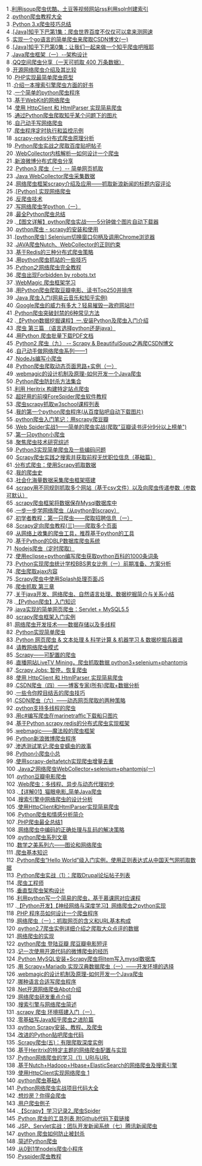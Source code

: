 1 .[利用jsoup爬虫优酷、土豆等视频网站rss利用solr创建索引](http://blog.csdn.net/u010719640/article/details/17136673?locationNum=13&fps=1)  
2 .[python爬虫教程大全](http://blog.csdn.net/gzh0222/article/details/12647723?locationNum=9&fps=1)  
3 .[Python 3.x爬虫技巧总结](http://blog.csdn.net/wangtaoking1/article/details/18308635?locationNum=2&fps=1)  
4 .[[Java]知乎下巴第1集：爬虫世界百度不仅仅可以拿来测网速](http://blog.csdn.net/wxg694175346/article/details/17594303?locationNum=8&fps=1)  
5 .[实现一个go语言的简单爬虫来爬取CSDN博文(一)](http://blog.csdn.net/tyBaoErGe/article/details/50375802?locationNum=4&fps=1)  
6 .[[Java]知乎下巴第0集：让我们一起来做一个知乎爬虫吧哦耶](http://blog.csdn.net/wxg694175346/article/details/17538809?locationNum=13&fps=1)  
7 .[Java爬虫框架（一）--架构设计](http://blog.csdn.net/zdnlp/article/details/7900882?locationNum=7&fps=1)  
8 .[QQ空间爬虫分享（一天可抓取 400 万条数据）](http://blog.csdn.net/Bone_ACE/article/details/50771839?locationNum=9&fps=1)  
9 .[开源网络爬虫介绍及其比较](http://blog.csdn.net/jationxiaozi/article/details/5996032?locationNum=6&fps=1)  
10 .[PHP实现最简单爬虫原型](http://blog.csdn.net/bookmoth/article/details/3916538?locationNum=9&fps=1)  
11 .[介绍一本搜索引擎爬虫方面的好书](http://blog.csdn.net/Java2King/article/details/5718476?locationNum=11&fps=1)  
12 .[一个简单的python爬虫程序](http://blog.csdn.net/jj12345jj198999/article/details/8656992?locationNum=9&fps=1)  
13 .[基于WebKit的网络爬虫](http://blog.csdn.net/talking12391239/article/details/12966813?locationNum=10&fps=1)  
14 .[使用 HttpClient 和 HtmlParser 实现简易爬虫](http://blog.csdn.net/Dancen/article/details/7570911?locationNum=15&fps=1)  
15 .[通过Python爬虫爬取知乎某个问题下的图片](http://blog.csdn.net/Enter_/article/details/51873259?locationNum=13&fps=1)  
16 .[自己动手写网络爬虫](http://blog.csdn.net/denniswlin/article/details/7002834?locationNum=14&fps=1)  
17 .[爬虫程序定时执行和监控示例](http://blog.csdn.net/u011204847/article/details/51333928?locationNum=1&fps=1)  
18 .[scrapy-redis分布式爬虫原理分析](http://blog.csdn.net/zzk1995/article/details/51786558?locationNum=5&fps=1)  
19 .[Python爬虫实战之爬取百度贴吧帖子](http://blog.csdn.net/tzs_1041218129/article/details/52687576?locationNum=7&fps=1)  
20 .[WebCollector内核解析—如何设计一个爬虫](http://blog.csdn.net/AJAXHu/article/details/39610001?locationNum=15&fps=1)  
21 .[新浪微博分布式爬虫分享](http://blog.csdn.net/Bone_ACE/article/details/50904718?locationNum=2&fps=1)  
22 .[Python3 爬虫（一）--  简单网页抓取](http://blog.csdn.net/fly_yr/article/details/51525435?locationNum=7&fps=1)  
23 .[Java WebCollector爬虫采集数据](http://blog.csdn.net/earbao/article/details/48678281?locationNum=7&fps=1)  
24 .[网络爬虫框架scrapy介绍及应用——抓取新浪新闻的标题内容评论](http://blog.csdn.net/gugugujiawei/article/details/42968745?locationNum=5&fps=1)  
25 .[[Python] 实现网络爬虫](http://blog.csdn.net/u010415792/article/details/8916557?locationNum=5&fps=1)  
26 .[反爬虫技术](http://blog.csdn.net/cleverbegin/article/details/37960425?locationNum=15&fps=1)  
27 .[写网络爬虫学python（一）](http://blog.csdn.net/axiaochong/article/details/9417935?locationNum=12&fps=1)  
28 .[最全Python爬虫总结](http://blog.csdn.net/JavaChaoCo/article/details/51398075?locationNum=8&fps=1)  
29 .[【图文详解】python爬虫实战——5分钟做个图片自动下载器](http://blog.csdn.net/hk2291976/article/details/51188728?locationNum=3&fps=1)  
30 .[python爬虫 - scrapy的安装和使用](http://blog.csdn.net/pipisorry/article/details/45190851?locationNum=2&fps=1)  
31 .[[python爬虫] Selenium切换窗口句柄及调用Chrome浏览器](http://blog.csdn.net/Eastmount/article/details/53253278?locationNum=3&fps=1)  
32 .[JAVA爬虫Nutch、WebCollector的正则约束](http://blog.csdn.net/AJAXHu/article/details/38896039?locationNum=4&fps=1)  
33 .[基于Redis的三种分布式爬虫策略](http://blog.csdn.net/Bone_ACE/article/details/50989104?locationNum=6&fps=1)  
34 .[用python爬虫抓站的一些技巧](http://blog.csdn.net/zhanghaipeng1989/article/details/40828377?locationNum=3&fps=1)  
35 .[Python之网络爬虫完全教程](http://blog.csdn.net/roler_/article/details/37964371?locationNum=13&fps=1)  
36 .[爬虫出现Forbidden by robots.txt](http://blog.csdn.net/zzk1995/article/details/51628205?locationNum=9&fps=1)  
37 .[WebMagic 爬虫框架学习](http://blog.csdn.net/npf_java/article/details/49097069?locationNum=7&fps=1)  
38 .[用Python爬虫爬取豆瓣电影、读书Top250并排序](http://blog.csdn.net/alanzjl/article/details/50681289?locationNum=13&fps=1)  
39 .[Java 爬虫入门(网易云音乐和知乎实例)](http://blog.csdn.net/silk_bar/article/details/51203876?locationNum=2&fps=1)  
40 .[Google爬虫的威力有多大？轻易摧毁一政府网站!!!](http://blog.csdn.net/metababy/article/details/644226?locationNum=8&fps=1)  
41 .[Python爬虫突破封禁的6种常见方法](http://blog.csdn.net/offbye/article/details/52235139?locationNum=4&fps=1)  
42 .[【Python数据挖掘课程】一.安装Python及爬虫入门介绍](http://blog.csdn.net/Eastmount/article/details/52577215?locationNum=5&fps=1)  
43 .[爬虫  第三篇 （语言选择python还是java）](http://blog.csdn.net/keep_learn/article/details/49894873?locationNum=3&fps=1)  
44 .[用Python 爬虫批量下载PDF文档](http://blog.csdn.net/u012705410/article/details/47708031?locationNum=12&fps=1)  
45 .[Python2 爬虫（九） -- Scrapy & BeautifulSoup之再爬CSDN博文](http://blog.csdn.net/fly_yr/article/details/51570339?locationNum=14&fps=1)  
46 .[自己动手做网络爬虫系列——1](http://blog.csdn.net/AJAXHu/article/details/18310265?locationNum=6&fps=1)  
47 .[NodeJs编写小爬虫](http://blog.csdn.net/lhc2207221755/article/details/50644830?locationNum=4&fps=1)  
48 .[Python爬虫爬取动态页面思路+实例（一）](http://blog.csdn.net/qq_30242609/article/details/53788228?locationNum=12&fps=1)  
49 .[webmagic的设计机制及原理-如何开发一个Java爬虫](http://blog.csdn.net/z69183787/article/details/46634807?locationNum=10&fps=1)  
50 .[Python爬虫防封杀方法集合](http://blog.csdn.net/MrLevo520/article/details/52397305?locationNum=11&fps=1)  
51 .[利用 Heritrix 构建特定站点爬虫](http://blog.csdn.net/VLTIC/article/details/7352097?locationNum=6&fps=1)  
52 .[超好用的前嗅ForeSpider爬虫软件教程](http://blog.csdn.net/u011231755/article/details/51026759?locationNum=15&fps=1)  
53 .[爬虫scrapy抓取w3school课程列表](http://blog.csdn.net/djd1234567/article/details/45673643?locationNum=13&fps=1)  
54 .[我的第一个python爬虫程序(从百度贴吧自动下载图片)](http://blog.csdn.net/u013445530/article/details/44876399?locationNum=8&fps=1)  
55 .[python爬虫入门笔记：用scrapy爬豆瓣](http://blog.csdn.net/flyingfishmark/article/details/51316159?locationNum=8&fps=1)  
56 .[Web Spider实战1——简单的爬虫实战(爬取"豆瓣读书评分9分以上榜单")](http://blog.csdn.net/google19890102/article/details/53011926?locationNum=10&fps=1)  
57 .[第一只python小爬虫](http://blog.csdn.net/Bone_ACE/article/details/44598527?locationNum=14&fps=1)  
58 .[聚焦爬虫技术研究综述](http://blog.csdn.net/wangkun9999/article/details/1594464?locationNum=1&fps=1)  
59 .[Python3实现简单爬虫及一些编码问题](http://blog.csdn.net/GVFDBDF/article/details/50446144?locationNum=15&fps=1)  
60 .[Scrapy爬虫实践之搜索并获取前程无忧职位信息（基础篇）](http://blog.csdn.net/peng00/article/details/48809591?locationNum=1&fps=1)  
61 .[分布式爬虫：使用Scrapy抓取数据](http://blog.csdn.net/furenjievip/article/details/44003529?locationNum=11&fps=1)  
62 .[我的爬虫史](http://blog.csdn.net/Bone_ACE/article/details/50195839?locationNum=1&fps=1)  
63 .[社会化海量数据采集爬虫框架搭建](http://blog.csdn.net/swebin/article/details/46137621?locationNum=12&fps=1)  
64 .[scrapy用不同规则抓取多个网站（基于csv文件）以及向爬虫传递参数（参数可默认）](http://blog.csdn.net/Q_AN1314/article/details/51085870?locationNum=3&fps=1)  
65 .[scrapy爬虫框架将数据保存Mysql数据库中](http://blog.csdn.net/u013082989/article/details/52589791?locationNum=12&fps=1)  
66 .[一步一步学网络爬虫（从python到scrapy）](http://blog.csdn.net/sunnyxiaohu/article/details/50787430?locationNum=4&fps=1)  
67 .[初学者教程：第一只爬虫——爬取招聘信息（一）](http://blog.csdn.net/u010657489/article/details/50986474?locationNum=11&fps=1)  
68 .[Scrapy定向爬虫教程(三)——爬取多个页面](http://blog.csdn.net/qq_30242609/article/details/52811018?locationNum=6&fps=1)  
69 .[从网络上收集的爬虫工具，推荐基于python的工具](http://blog.csdn.net/xx1710/article/details/51459832?locationNum=1&fps=1)  
70 .[基于Python的DBLP数据库爬虫系统](http://blog.csdn.net/u014285517/article/details/49762339?locationNum=7&fps=1)  
71 .[Nodejs爬虫（定时爬取）](http://blog.csdn.net/u010651383/article/details/52107434?locationNum=9&fps=1)  
72 .[使用eclipse+python编写爬虫获取python百科的1000条词条](http://blog.csdn.net/Forever_mumu/article/details/51009533?locationNum=7&fps=1)  
73 .[Python实现爬虫统计学校BBS男女比例（一）前期准备、方案分析](http://blog.csdn.net/never_cxb/article/details/49934003?locationNum=1&fps=1)  
74 .[爬虫爬取ajax内容](http://blog.csdn.net/u013350878/article/details/50472196?locationNum=10&fps=1)  
75 .[Scrapy爬虫中使用Splash处理页面JS](http://blog.csdn.net/oMingZi12345678/article/details/51325053?locationNum=15&fps=1)  
76 .[爬虫抓取 第三章](http://blog.csdn.net/qq_15297487/article/details/47321937?locationNum=15&fps=1)  
77 .[关于java开发、网络爬虫、自然语言处理、数据挖掘简介与关系小结](http://blog.csdn.net/erliang20088/article/details/45790263?locationNum=1&fps=1)  
78 .[【Python爬虫】入门知识](http://blog.csdn.net/hk2291976/article/details/51154974?locationNum=4&fps=1)  
79 .[java实现的简单网页爬虫：Servlet + MySQL5.5](http://blog.csdn.net/reggergdsg/article/details/50451247?locationNum=10&fps=1)  
80 .[scrapy爬虫框架入门实例](http://blog.csdn.net/zjiang1994/article/details/52779537?locationNum=4&fps=1)  
81 .[网络爬虫开发技术——数据存储以及多线程](http://blog.csdn.net/zhangshangui_2015/article/details/51074159?locationNum=8&fps=1)  
82 .[Python实现简单爬虫](http://blog.csdn.net/yzhang6_10/article/details/51448645?locationNum=15&fps=1)  
83 .[Python 网页爬虫 & 文本处理 & 科学计算 & 机器学习 & 数据挖掘兵器谱](http://blog.csdn.net/sean417/article/details/44284659?locationNum=14&fps=1)  
84 .[请教网络爬虫模式](http://blog.csdn.net/tan625747/article/details/7011597?locationNum=8&fps=1)  
85 .[Scrapy——可配置的爬虫](http://blog.csdn.net/fennvde007/article/details/19403977?locationNum=9&fps=1)  
86 .[直播网站LiveTV Mining，爬虫抓取数据 python3+selenium+phantomjs](http://blog.csdn.net/zwtzjd/article/details/51083733?locationNum=11&fps=1)  
87 .[Scrapy Jobs: 暂停，恢复爬虫](http://blog.csdn.net/lionzl/article/details/39934435?locationNum=3&fps=1)  
88 .[使用 HttpClient 和 HtmlParser 实现简易爬虫](http://blog.csdn.net/Matol/article/details/6007838?locationNum=14&fps=1)  
89 .[CSDN爬虫（四）——博客专家(所有)爬取+数据分析](http://blog.csdn.net/wgyscsf/article/details/52751467?locationNum=12&fps=1)  
90 .[一些令你瞠目结舌的爬虫技巧](http://blog.csdn.net/oMingZi12345678/article/details/51292552?locationNum=10&fps=1)  
91 .[CSDN爬虫（六）——动态网页爬取的两种策略](http://blog.csdn.net/wgyscsf/article/details/53454910?locationNum=10&fps=1)  
92 .[python支持多线程的爬虫](http://blog.csdn.net/zhangtian6691844/article/details/51700327?locationNum=6&fps=1)  
93 .[用c#编写爬虫在marinetraffic下载船只图片](http://blog.csdn.net/zhzz2012/article/details/47416401?locationNum=5&fps=1)  
94 .[基于Python,scrapy,redis的分布式爬虫实现框架](http://blog.csdn.net/u014237185/article/details/48414209?locationNum=6&fps=1)  
95 .[webmagic——魔法般的爬虫框架](http://blog.csdn.net/hiua654987/article/details/44998145?locationNum=15&fps=1)  
96 .[Python新浪微博爬虫程序](http://blog.csdn.net/Jason2031/article/details/48698829?locationNum=11&fps=1)  
97 .[渗透测试笔记:爬虫变蠕虫的故事](http://blog.csdn.net/qq_30123355/article/details/52462715?locationNum=5&fps=1)  
98 .[Python小爬虫小总](http://blog.csdn.net/huludan/article/details/50930325?locationNum=13&fps=1)  
99 .[使用scrapy-deltafetch实现爬虫增量去重](http://blog.csdn.net/zsl10/article/details/52885597?locationNum=14&fps=1)  
100 .[Java之网络爬虫WebCollector+selenium+phantomjs(一)](http://blog.csdn.net/jiangsanfeng1111/article/details/52334907?locationNum=2&fps=1)  
101 .[python豆瓣电影爬虫](http://blog.csdn.net/u013119744/article/details/50498307?locationNum=2&fps=1)  
102 .[Web爬虫：多线程、异步与动态代理初步](http://blog.csdn.net/f777x0/article/details/51452838?locationNum=10&fps=1)  
103 .[【详解01】猫眼电影_简单Java爬虫](http://blog.csdn.net/AKAK714/article/details/50888740?locationNum=13&fps=1)  
104 .[搜索引擎中网络爬虫的设计分析](http://blog.csdn.net/Rose19891213/article/details/5840059?locationNum=10&fps=1)  
105 .[使用HttpClient和HtmlParser实现简易爬虫](http://blog.csdn.net/wilsonke/article/details/35217075?locationNum=3&fps=1)  
106 .[Python爬虫和情感分析简介](http://blog.csdn.net/u010022051/article/details/51487560?locationNum=11&fps=1)  
107 .[PHP爬虫最全总结1](http://blog.csdn.net/future_todo/article/details/52781218?locationNum=6&fps=1)  
108 .[网络爬虫中编码的正确处理与乱码的解决策略](http://blog.csdn.net/erliang20088/article/details/45790103?locationNum=7&fps=1)  
109 .[python爬虫系列文章](http://blog.csdn.net/shanzhizi/article/details/51086559?locationNum=9&fps=1)  
110 .[数学之美系列六——图论和网络爬虫](http://blog.csdn.net/txl16211/article/details/45318155?locationNum=6&fps=1)  
111 .[爬虫基本知识](http://blog.csdn.net/han____shuai/article/details/50639256?locationNum=2&fps=1)  
112 .[Python爬虫“Hello World”级入门实例，使用正则表达式从中国天气网抓取数据](http://blog.csdn.net/px_528/article/details/52860916?locationNum=8&fps=1)  
113 .[Python爬虫实战（1）：爬取Drupal论坛帖子列表](http://blog.csdn.net/fullerhua/article/details/51595188?locationNum=6&fps=1)  
114 .[爬虫工程师](http://blog.csdn.net/xiaomin1991222/article/details/50981553?locationNum=3&fps=1)  
115 .[垂直型爬虫架构设计](http://blog.csdn.net/zoubf/article/details/50791785?locationNum=8&fps=1)  
116 .[利用python写一个简易的爬虫，基于慕课网对应课程](http://blog.csdn.net/x_lock/article/details/52498252?locationNum=3&fps=1)  
117 .[【Python开发】【神经网络与深度学习】网络爬虫之python实现](http://blog.csdn.net/LG1259156776/article/details/52600029?locationNum=5&fps=1)  
118 .[PHP 程序员如何设计一个爬虫程序](http://blog.csdn.net/i_like_cpp/article/details/46595783?locationNum=10&fps=1)  
119 .[网络爬虫（一）：抓取网页的含义和URL基本构成](http://blog.csdn.net/dapeng0802/article/details/45843485?locationNum=2&fps=1)  
120 .[python2.7爬虫实例详细介绍之爬取大众点评的数据](http://blog.csdn.net/qq_23926575/article/details/53048350?locationNum=14&fps=1)  
121 .[网络爬虫的实现](http://blog.csdn.net/yong472727322/article/details/50803748?locationNum=7&fps=1)  
122 .[python爬虫 登陆豆瓣 爬豆瓣电影短评](http://blog.csdn.net/u013781175/article/details/51837497?locationNum=5&fps=1)  
123 .[记一次使用开源代码的微博爬虫的经历](http://blog.csdn.net/Richard_More/article/details/53353793?locationNum=11&fps=1)  
124 .[Python MySQL安装+Scrapy爬虫将Item写入mysql数据库](http://blog.csdn.net/xuxiatian/article/details/52955542?locationNum=5&fps=1)  
125 .[用 Scrapy+Mariadb 实现汉典数据爬虫（一）——开发环境的选择](http://blog.csdn.net/zs808/article/details/51611082?locationNum=2&fps=1)  
126 .[webmagic的设计机制及原理-如何开发一个Java爬虫](http://blog.csdn.net/zoubf/article/details/50791664?locationNum=7&fps=1)  
127 .[哪种语言合适写爬虫程序](http://blog.csdn.net/wakice/article/details/50668359?locationNum=12&fps=1)  
128 .[Net开源网络爬虫Abot介绍](http://blog.csdn.net/hou_jiong/article/details/52956007?locationNum=13&fps=1)  
129 .[网络爬虫研发重点介绍](http://blog.csdn.net/kl28978113/article/details/52489841?locationNum=15&fps=1)  
130 .[搜索引擎与网络爬虫简述](http://blog.csdn.net/Daybreak1209/article/details/52425308?locationNum=11&fps=1)  
131 .[scrapy 爬虫 环境搭建入门（一）](http://blog.csdn.net/u013378306/article/details/52957207?locationNum=3&fps=1)  
132 .[零基础写Java知乎爬虫之进阶篇](http://blog.csdn.net/qq_26981333/article/details/50490296?locationNum=12&fps=1)  
133 .[python Scrapy安装、教程、及爬虫](http://blog.csdn.net/TT_258/article/details/51146562?locationNum=12&fps=1)  
134 .[改进的Python贴吧爬虫代码](http://blog.csdn.net/shinelovesmile/article/details/52727876?locationNum=4&fps=1)  
135 .[Scrapy爬虫(五)：有限爬取深度实例](http://blog.csdn.net/yancey_blog/article/details/53894175?locationNum=1&fps=1)  
136 .[基于Heritrix的特定主题的网络爬虫配置与实现](http://blog.csdn.net/achuo/article/details/48852607?locationNum=11&fps=1)  
137 .[Python网络爬虫的学习（1）URI与URL](http://blog.csdn.net/u013844639/article/details/45871773?locationNum=2&fps=1)  
138 .[基于Nutch+Hadoop+Hbase+ElasticSearch的网络爬虫及搜索引擎](http://blog.csdn.net/zoubf/article/details/50791945?locationNum=8&fps=1)  
139 .[使用HttpClient实现网络爬虫 1](http://blog.csdn.net/Yan5105105/article/details/52618589?locationNum=14&fps=1)  
140 .[python爬虫基础A](http://blog.csdn.net/test_soy/article/details/51577516?locationNum=4&fps=1)  
141 .[Python网络爬虫实战项目代码大全](http://blog.csdn.net/hp910315/article/details/53517399?locationNum=13&fps=1)  
142 .[想炒房？你得会爬虫](http://blog.csdn.net/qtlyx/article/details/53410096?locationNum=9&fps=1)  
143 .[用户爬虫例子](http://blog.csdn.net/han____shuai/article/details/50639255?locationNum=5&fps=1)  
144 .[【Scrapy】学习记录2_爬虫Spider](http://blog.csdn.net/qq_30043465/article/details/53083249?locationNum=1&fps=1)  
145 .[Python 爬虫的工具列表 附Github代码下载链接](http://blog.csdn.net/scdxmoe/article/details/53759881?locationNum=9&fps=1)  
146 .[JSP、Servlet实战：团队开发新闻系统（七）腾讯新闻爬虫](http://blog.csdn.net/u012995856/article/details/54375080?locationNum=4&fps=1)  
147 .[python 爬虫如何防止被封杀](http://blog.csdn.net/sun215153/article/details/54288615?locationNum=14&fps=1)  
148 .[简述Python爬虫](http://blog.csdn.net/jinixin/article/details/53695942?locationNum=12&fps=1)  
149 .[从0到1学nodejs爬虫小程序](http://blog.csdn.net/sjn0503/article/details/54409584?locationNum=1&fps=1)  
150 .[Pyspider爬虫教程](http://blog.csdn.net/ahywg/article/details/54410170?locationNum=14&fps=1)  
